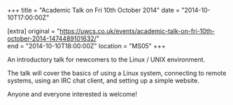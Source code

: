 +++
title = "Academic Talk on Fri 10th October 2014"
date = "2014-10-10T17:00:00Z"

[extra]
original = "https://uwcs.co.uk/events/academic-talk-on-fri-10th-october-2014-1474489101632/"    
end = "2014-10-10T18:00:00Z"
location = "MS05"
+++

An introductory talk for newcomers to the Linux / UNIX environment.

The talk will cover the basics of using a Linux system, connecting to remote systems, using an IRC chat client, and setting up a simple website.

Anyone and everyone interested is welcome\!


